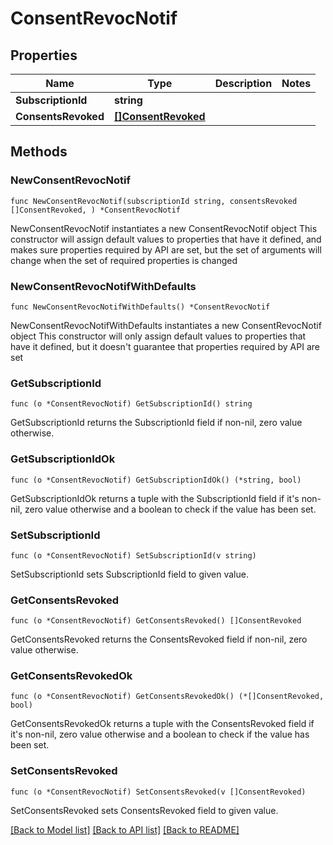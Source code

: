 # ConsentRevocNotif

## Properties

Name | Type | Description | Notes
------------ | ------------- | ------------- | -------------
**SubscriptionId** | **string** |  | 
**ConsentsRevoked** | [**[]ConsentRevoked**](ConsentRevoked.md) |  | 

## Methods

### NewConsentRevocNotif

`func NewConsentRevocNotif(subscriptionId string, consentsRevoked []ConsentRevoked, ) *ConsentRevocNotif`

NewConsentRevocNotif instantiates a new ConsentRevocNotif object
This constructor will assign default values to properties that have it defined,
and makes sure properties required by API are set, but the set of arguments
will change when the set of required properties is changed

### NewConsentRevocNotifWithDefaults

`func NewConsentRevocNotifWithDefaults() *ConsentRevocNotif`

NewConsentRevocNotifWithDefaults instantiates a new ConsentRevocNotif object
This constructor will only assign default values to properties that have it defined,
but it doesn't guarantee that properties required by API are set

### GetSubscriptionId

`func (o *ConsentRevocNotif) GetSubscriptionId() string`

GetSubscriptionId returns the SubscriptionId field if non-nil, zero value otherwise.

### GetSubscriptionIdOk

`func (o *ConsentRevocNotif) GetSubscriptionIdOk() (*string, bool)`

GetSubscriptionIdOk returns a tuple with the SubscriptionId field if it's non-nil, zero value otherwise
and a boolean to check if the value has been set.

### SetSubscriptionId

`func (o *ConsentRevocNotif) SetSubscriptionId(v string)`

SetSubscriptionId sets SubscriptionId field to given value.


### GetConsentsRevoked

`func (o *ConsentRevocNotif) GetConsentsRevoked() []ConsentRevoked`

GetConsentsRevoked returns the ConsentsRevoked field if non-nil, zero value otherwise.

### GetConsentsRevokedOk

`func (o *ConsentRevocNotif) GetConsentsRevokedOk() (*[]ConsentRevoked, bool)`

GetConsentsRevokedOk returns a tuple with the ConsentsRevoked field if it's non-nil, zero value otherwise
and a boolean to check if the value has been set.

### SetConsentsRevoked

`func (o *ConsentRevocNotif) SetConsentsRevoked(v []ConsentRevoked)`

SetConsentsRevoked sets ConsentsRevoked field to given value.



[[Back to Model list]](../README.md#documentation-for-models) [[Back to API list]](../README.md#documentation-for-api-endpoints) [[Back to README]](../README.md)


